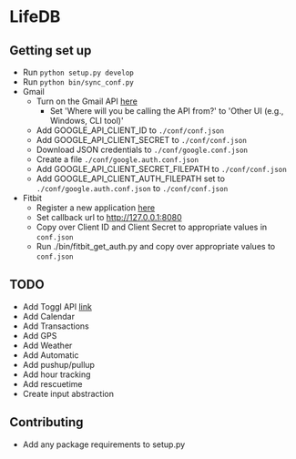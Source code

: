 # LifeDB

## Getting set up
- Run ```python setup.py develop```
- Run ```python bin/sync_conf.py```
- Gmail
    - Turn on the Gmail API [here](https://developers.google.com/gmail/api/quickstart/python)
        - Set 'Where will you be calling the API from?' to 'Other UI (e.g., Windows, CLI tool)'
    - Add GOOGLE_API_CLIENT_ID to ```./conf/conf.json```
    - Add GOOGLE_API_CLIENT_SECRET to ```./conf/conf.json```
    - Download JSON credentials to ```./conf/google.conf.json```
    - Create a file ```./conf/google.auth.conf.json```
    - Add GOOGLE_API_CLIENT_SECRET_FILEPATH to ```./conf/conf.json```
    - Add GOOGLE_API_CLIENT_AUTH_FILEPATH set to ```./conf/google.auth.conf.json``` to ```./conf/conf.json```
- Fitbit
    - Register a new application [here](https://dev.fitbit.com)
    - Set callback url to http://127.0.0.1:8080
    - Copy over Client ID and Client Secret to appropriate values in ```conf.json```
    - Run ./bin/fitbit_get_auth.py and copy over appropriate values to ```conf.json```

## TODO
- Add Toggl API [link](https://github.com/toggl/toggl_api_docs)
- Add Calendar
- Add Transactions
- Add GPS
- Add Weather
- Add Automatic
- Add pushup/pullup
- Add hour tracking
- Add rescuetime
- Create input abstraction

## Contributing
- Add any package requirements to setup.py